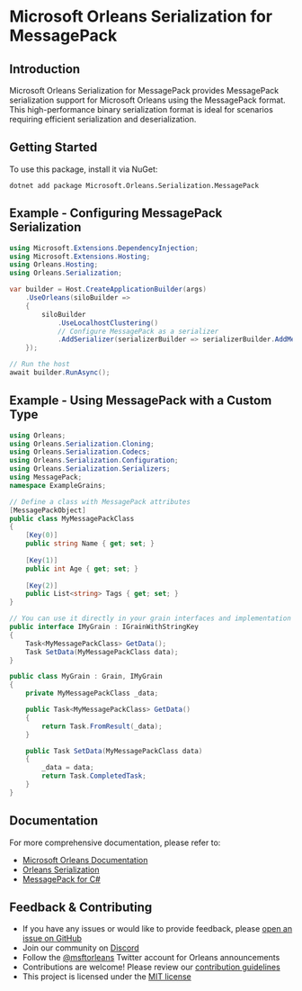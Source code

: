 # Microsoft Orleans Serialization for MessagePack

## Introduction
Microsoft Orleans Serialization for MessagePack provides MessagePack serialization support for Microsoft Orleans using the MessagePack format. This high-performance binary serialization format is ideal for scenarios requiring efficient serialization and deserialization.

## Getting Started
To use this package, install it via NuGet:

```shell
dotnet add package Microsoft.Orleans.Serialization.MessagePack
```

## Example - Configuring MessagePack Serialization
```csharp
using Microsoft.Extensions.DependencyInjection;
using Microsoft.Extensions.Hosting;
using Orleans.Hosting;
using Orleans.Serialization;

var builder = Host.CreateApplicationBuilder(args)
    .UseOrleans(siloBuilder =>
    {
        siloBuilder
            .UseLocalhostClustering()
            // Configure MessagePack as a serializer
            .AddSerializer(serializerBuilder => serializerBuilder.AddMessagePackSerializer());
    });

// Run the host
await builder.RunAsync();
```

## Example - Using MessagePack with a Custom Type
```csharp
using Orleans;
using Orleans.Serialization.Cloning;
using Orleans.Serialization.Codecs;
using Orleans.Serialization.Configuration;
using Orleans.Serialization.Serializers;
using MessagePack;
namespace ExampleGrains;

// Define a class with MessagePack attributes
[MessagePackObject]
public class MyMessagePackClass
{
    [Key(0)]
    public string Name { get; set; }
    
    [Key(1)]
    public int Age { get; set; }
    
    [Key(2)]
    public List<string> Tags { get; set; }
}

// You can use it directly in your grain interfaces and implementation
public interface IMyGrain : IGrainWithStringKey
{
    Task<MyMessagePackClass> GetData();
    Task SetData(MyMessagePackClass data);
}

public class MyGrain : Grain, IMyGrain
{
    private MyMessagePackClass _data;

    public Task<MyMessagePackClass> GetData()
    {
        return Task.FromResult(_data);
    }

    public Task SetData(MyMessagePackClass data)
    {
        _data = data;
        return Task.CompletedTask;
    }
}
```

## Documentation
For more comprehensive documentation, please refer to:
- [Microsoft Orleans Documentation](https://learn.microsoft.com/dotnet/orleans/)
- [Orleans Serialization](https://learn.microsoft.com/en-us/dotnet/orleans/host/configuration-guide/serialization)
- [MessagePack for C#](https://github.com/neuecc/MessagePack-CSharp)

## Feedback & Contributing
- If you have any issues or would like to provide feedback, please [open an issue on GitHub](https://github.com/dotnet/orleans/issues)
- Join our community on [Discord](https://aka.ms/orleans-discord)
- Follow the [@msftorleans](https://twitter.com/msftorleans) Twitter account for Orleans announcements
- Contributions are welcome! Please review our [contribution guidelines](https://github.com/dotnet/orleans/blob/main/CONTRIBUTING.md)
- This project is licensed under the [MIT license](https://github.com/dotnet/orleans/blob/main/LICENSE)